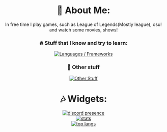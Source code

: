 <div align="center">
  <h1> 💫 About Me: </h1>
  <p> In free time I play games, such as League of Legends(Mostly league), osu! and watch some movies, shows!<br></p>
  <h3>🔥 Stuff that I know and try to learn:</h3>
  <a href="https://skillicons.dev">
    <img alt="Languages / Frameworks" src="https://skillicons.dev/icons?i=astro,css,html,js,md,py,cpp,java&perline=13">
  </a>
  <h3>💯 Other stuff</h3>
  <a href="https://skillicons.dev">
    <img alt="Other Stuff" src="https://skillicons.dev/icons?i=ae,ps,discord,git,github,regex,vscode,powershell,windows,pytorch&perline=13">
  </a>
</div>

<div align="center">
  <h1>🎶 Widgets:</h1>
  <a href="https://discord.com/users/614807913302851594">
    <img src="https://lanyard.cnrad.dev/api/614807913302851594?bg=45419B&amp&borderRadius=25px&animated=True&showDisplayName=true" alt="discord presence">
  </a>
</div>
<div align="center">
  <a href="https://www.youtube.com/watch?v=dQw4w9WgXcQ">
    <img src="https://github-readme-stats.vercel.app/api?username=vorlie&include_all_commits=true&&show_icons=true&line_height=20&title_color=C1BFFA&icon_color=C1BFFA&text_color=FFFFFF&bg_color=45419B&hide_border=true&border_radius=25&" alt="stats"/>
  </a>
</div>
<div align="center">
  <a href="https://www.youtube.com/watch?v=dQw4w9WgXcQ">
    <img src="https://github-readme-stats.vercel.app/api/top-langs?username=vorlie&show_icons=true&locale=en&layout=compact&bg_color=45419B&title_color=C1BFFA&hide_border=true&border_radius=25&text_color=FFFFFF" alt="top langs" />
  </a>
</div>
